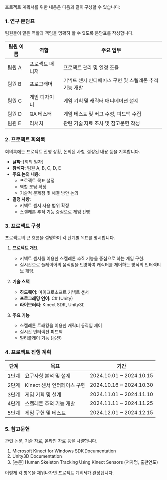프로젝트 계획서를 위한 내용은 다음과 같이 구성할 수 있습니다:

### 1. 연구 분담표
팀원들이 맡은 역할과 책임을 명확히 할 수 있도록 분담표를 작성합니다.

| 팀원 이름 | 역할 | 주요 업무 |
|-----------|------|-----------|
| 팀원 A | 프로젝트 매니저 | 프로젝트 관리 및 일정 조율 |
| 팀원 B | 프로그래머 | 키넥트 센서 인터페이스 구현 및 스켈레톤 추적 기능 개발 |
| 팀원 C | 게임 디자이너 | 게임 기획 및 캐릭터 애니메이션 설계 |
| 팀원 D | QA 테스터 | 게임 테스트 및 버그 수정, 피드백 수집 |
| 팀원 E | 리서처 | 관련 기술 자료 조사 및 참고문헌 작성 |

### 2. 프로젝트 회의록
회의록에는 프로젝트 진행 상황, 논의된 사항, 결정된 내용 등을 기록합니다.

- **날짜**: [회의 일자]
- **참석자**: 팀원 A, B, C, D, E
- **주요 논의 내용**:
  - 프로젝트 목표 설정
  - 역할 분담 확정
  - 기술적 문제점 및 해결 방안 논의
- **결정 사항**:
  - 키넥트 센서 사용 범위 확정
  - 스켈레톤 추적 기능 중심으로 게임 진행

### 3. 프로젝트 구성
프로젝트의 큰 흐름을 설명하며 각 단계별 목표를 명시합니다.

1. **프로젝트 개요**
   - 키넥트 센서를 이용한 스켈레톤 추적 기능을 중심으로 하는 게임 구현.
   - 실시간으로 플레이어의 움직임을 반영하여 캐릭터를 제어하는 방식의 인터랙티브 게임.

2. **기술 스택**
   - **하드웨어**: 마이크로소프트 키넥트 센서
   - **프로그래밍 언어**: C# (Unity)
   - **라이브러리**: Kinect SDK, Unity3D

3. **주요 기능**
   - 스켈레톤 트래킹을 이용한 캐릭터 움직임 제어
   - 실시간 인터랙션 피드백
   - 멀티플레이 기능 (옵션)

### 4. 프로젝트 진행 계획

| 단계 | 목표 | 기간 |
|------|------|------|
| 1단계 | 요구사항 분석 및 설계 | 2024.10.01 ~ 2024.10.15 |
| 2단계 | Kinect 센서 인터페이스 구현 | 2024.10.16 ~ 2024.10.30 |
| 3단계 | 게임 기획 및 설계 | 2024.11.01 ~ 2024.11.10 |
| 4단계 | 스켈레톤 추적 기능 개발 | 2024.11.11 ~ 2024.11.25 |
| 5단계 | 게임 구현 및 테스트 | 2024.12.01 ~ 2024.12.15 |

### 5. 참고문헌
관련 논문, 기술 자료, 온라인 자료 등을 나열합니다.

1. Microsoft Kinect for Windows SDK Documentation
2. Unity3D Documentation
3. [논문] Human Skeleton Tracking Using Kinect Sensors (저자명, 출판연도)

이렇게 각 항목을 채워나가면 프로젝트 계획서가 완성됩니다.